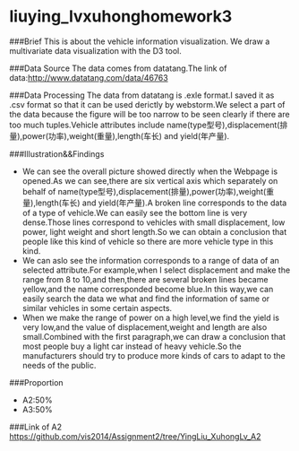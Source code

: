 ﻿liuying_lvxuhonghomework3
================

###Brief
This is about the vehicle information visualization. We draw a multivariate data visualization with the D3 tool.

###Data Source
The data comes from datatang.The link of data:http://www.datatang.com/data/46763

###Data Processing
The data from datatang is .exle format.I saved it as .csv format so that it can be used derictly by webstorm.We select a part of the data because the figure will be too narrow to be seen clearly if there are too much tuples.Vehicle attributes include name(type型号),displacement(排量),power(功率),weight(重量),length(车长) and yield(年产量).

###Illustration&&Findings
* We can see the overall picture showed directly when the Webpage is opened.As we can see,there are six vertical axis which separately on behalf of name(type型号),displacement(排量),power(功率),weight(重量),length(车长) and yield(年产量).A broken line corresponds to the data of a type of vehicle.We can easily see the bottom line is very dense.Those lines  correspond to vehicles with small displacement, low power, light weight and short length.So we can obtain a conclusion that people like this kind of vehicle so there are more vehicle type in this kind. 
* We can aslo see the information corresponds to a range of data of an selected attribute.For example,when I select displacement and make the range from 8 to 10,and then,there are several broken lines became yellow,and the name corresponded become blue.In this way,we can easily search the data we what and find the information of same or similar vehicles in some certain aspects. 
* When we make the range of power on a high level,we find the yield is very low,and the  value of displacement,weight and length are also small.Combined with the first paragraph,we can draw a conclusion that most people buy a light car instead of heavy vehicle.So the manufacturers should try to produce more kinds of cars to adapt to the needs of the public. 

###Proportion
* A2:50% 
* A3:50% 

###Link of A2
https://github.com/vis2014/Assignment2/tree/YingLiu_XuhongLv_A2 

